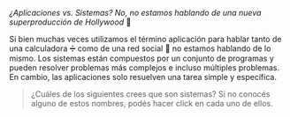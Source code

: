 _¿Aplicaciones vs. Sistemas? No, no estamos hablando de una nueva superproducción de Hollywood_  :movie_camera:

Si bien muchas veces utilizamos el término aplicación para hablar tanto de una calculadora :heavy_division_sign: como de una red social :busts_in_silhouette: no estamos hablando de lo mismo. Los sistemas están compuestos por un conjunto de programas y pueden resolver problemas más complejos e incluso múltiples problemas. En cambio, las aplicaciones solo resuelven una tarea simple y específica. 

> ¿Cuáles de los siguientes crees que son sistemas? 
> Si no conocés alguno de estos nombres, podés hacer click en cada uno de ellos.  
